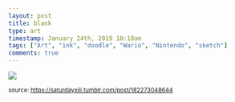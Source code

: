 ```yaml
---
layout: post
title: blank
type: art
timestamp: January 24th, 2019 10:10am
tags: ["Art", "ink", "doodle", "Wario", "Nintendo", "sketch"]
comments: true
---
```

<img src="https://saturdayxiii.github.io/media/182273048644.jpg"/>
  
<small>source: https://saturdayxiii.tumblr.com/post/182273048644</small>